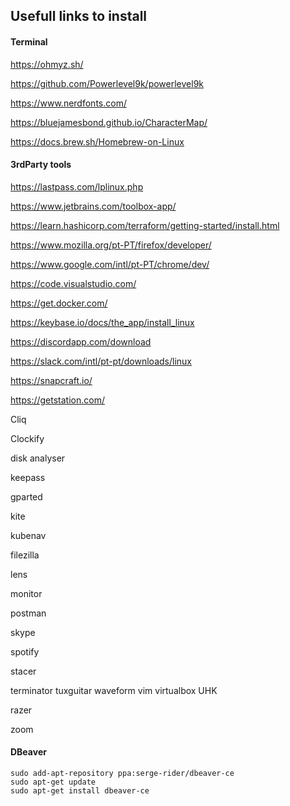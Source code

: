 ## Usefull links to install


#### Terminal

https://ohmyz.sh/


https://github.com/Powerlevel9k/powerlevel9k


https://www.nerdfonts.com/


https://bluejamesbond.github.io/CharacterMap/


https://docs.brew.sh/Homebrew-on-Linux

#### 3rdParty tools



https://lastpass.com/lplinux.php

https://www.jetbrains.com/toolbox-app/

https://learn.hashicorp.com/terraform/getting-started/install.html

https://www.mozilla.org/pt-PT/firefox/developer/

https://www.google.com/intl/pt-PT/chrome/dev/

https://code.visualstudio.com/

https://get.docker.com/

https://keybase.io/docs/the_app/install_linux

https://discordapp.com/download

https://slack.com/intl/pt-pt/downloads/linux

https://snapcraft.io/

https://getstation.com/


Cliq

Clockify

disk analyser

keepass

gparted

kite

kubenav

filezilla

lens

monitor

postman

skype

spotify

stacer

terminator
tuxguitar
waveform
vim
virtualbox
UHK

razer

zoom


#### DBeaver
```
sudo add-apt-repository ppa:serge-rider/dbeaver-ce
sudo apt-get update
sudo apt-get install dbeaver-ce
```